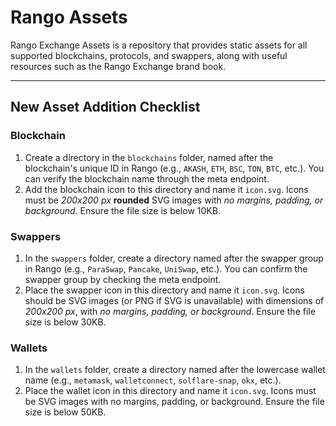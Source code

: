 
# Rango Assets

Rango Exchange Assets is a repository that provides static assets for all supported blockchains, protocols, and swappers, along with useful resources such as the Rango Exchange brand book.

---

## New Asset Addition Checklist

### Blockchain
1. Create a directory in the `blockchains` folder, named after the blockchain's unique ID in Rango (e.g., `AKASH`, `ETH`, `BSC`, `TON`, `BTC`, etc.). You can verify the blockchain name through the meta endpoint.
2. Add the blockchain icon to this directory and name it `icon.svg`. Icons must be _200x200 px_ **rounded** SVG images with _no margins, padding, or background_. Ensure the file size is below 10KB.

### Swappers
1. In the `swappers` folder, create a directory named after the swapper group in Rango (e.g., `ParaSwap`, `Pancake`, `UniSwap`, etc.). You can confirm the swapper group by checking the meta endpoint.
2. Place the swapper icon in this directory and name it `icon.svg`. Icons should be SVG images (or PNG if SVG is unavailable) with dimensions of _200x200 px_, with _no margins, padding, or background_. Ensure the file size is below 30KB.

### Wallets
1. In the `wallets` folder, create a directory named after the lowercase wallet name (e.g., `metamask`, `walletconnect`, `solflare-snap`, `okx`, etc.).
2. Place the wallet icon in this directory and name it `icon.svg`. Icons must be SVG images with no margins, padding, or background. Ensure the file size is below 50KB.
